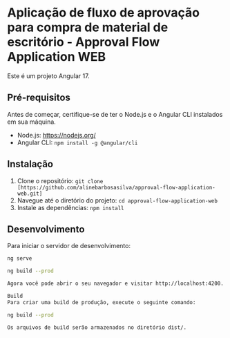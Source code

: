 #  Aplicação de fluxo de aprovação para compra de material de escritório - Approval Flow Application WEB

Este é um projeto Angular 17.

## Pré-requisitos

Antes de começar, certifique-se de ter o Node.js e o Angular CLI instalados em sua máquina.

- Node.js: https://nodejs.org/
- Angular CLI: `npm install -g @angular/cli`

## Instalação

1. Clone o repositório: `git clone [https://github.com/alinebarbosasilva/approval-flow-application-web.git]`
2. Navegue até o diretório do projeto: `cd approval-flow-application-web`
3. Instale as dependências: `npm install`

## Desenvolvimento

Para iniciar o servidor de desenvolvimento:

```bash
ng serve

ng build --prod

Agora você pode abrir o seu navegador e visitar http://localhost:4200.

Build
Para criar uma build de produção, execute o seguinte comando:

ng build --prod

Os arquivos de build serão armazenados no diretório dist/.
